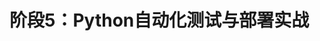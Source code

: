 <!--
 * @Description: 
 * @Author: neozhang
 * @Date: 2022-04-07 22:34:21
 * @LastEditors: neozhang
 * @LastEditTime: 2022-04-07 22:34:22
-->
# 阶段5：Python自动化测试与部署实战  

